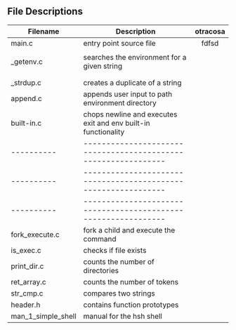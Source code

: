 ## File Descriptions
| Filename | Description | otracosa |
| ------------- | ------------- |:------------:|
| main.c | entry point source file | fdfsd|
|           |                                             | |
| _getenv.c | searches the environment for a given string | |
|           |                                             | |
|           |                                             | |
| _strdup.c | creates a duplicate of a string | |
| append.c | appends user input to path environment directory | |
| built-in.c | chops newline and executes exit and env built-in functionality | |
| ---------- | -------------------------------------------------------------- | |
| ---------- | -------------------------------------------------------------- | |
| ---------- | -------------------------------------------------------------- | |
| fork_execute.c | fork a child and execute the command | |
| is_exec.c | checks if file exists | |
| print_dir.c | counts the number of directories | |
| ret_array.c | counts the number of tokens | |
| str_cmp.c | compares two strings | |
| header.h | contains function prototypes | |
| man_1_simple_shell | manual for the hsh shell | |
